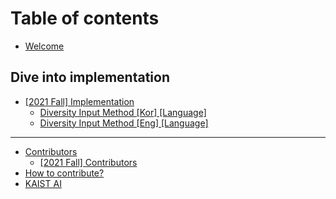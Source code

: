 # Table of contents

* [Welcome](README.md)

## Dive into implementation

* [\[2021 Fall\] Implementation](dive-into-implementation/2021-fall-implementation/README.md)
  * [Diversity Input Method \[Kor\] \[Language\]](dive-into-implementation/2021-fall-implementation/cvpr-2019-inputdiversity-kor.md)
  * [Diversity Input Method \[Eng\] \[Language\]](dive-into-implementation/2021-fall-implementation/cvpr-2019-inputdiversity-eng.md)

---

* [Contributors](contributors/README.md)
  * [\[2021 Fall\] Contributors](contributors/2021-fall-contributors.md)
* [How to contribute?](how-to-contribute.md)
* [KAIST AI](http://gsai.kaist.ac.kr/)


